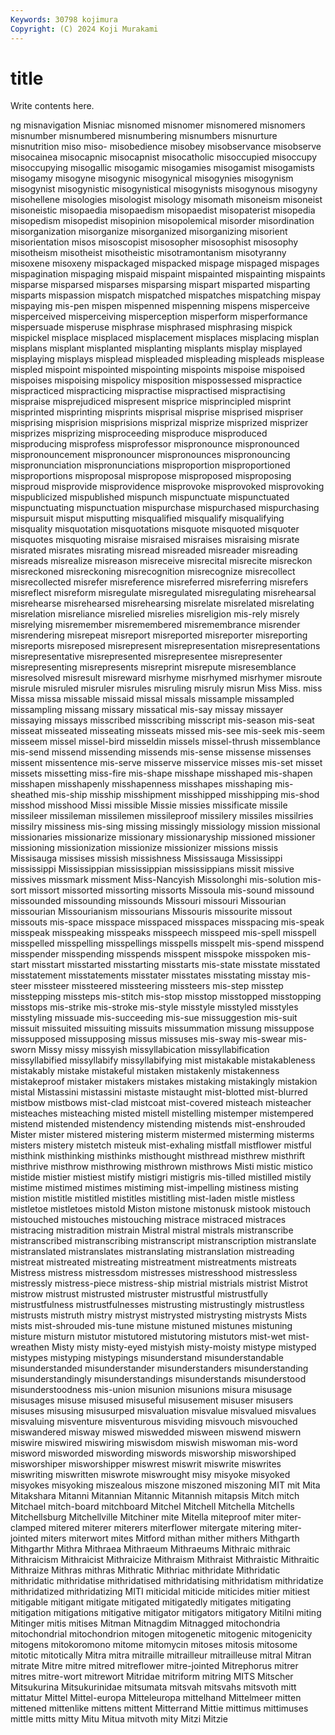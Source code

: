 ```yaml
---
Keywords: 30798 kojimura
Copyright: (C) 2024 Koji Murakami
---
```


# title

Write contents here.



ng misnavigation Misniac misnomed misnomer
misnomered misnomers misnumber misnumbered misnumbering misnumbers misnurture misnutrition miso miso-
misobedience misobey misobservance misobserve misocainea misocapnic misocapnist misocatholic misoccupied misoccupy
misoccupying misogallic misogamic misogamies misogamist misogamists misogamy misogyne misogynic misogynical
misogynies misogynism misogynist misogynistic misogynistical misogynists misogynous misogyny misohellene misologies
misologist misology misomath misoneism misoneist misoneistic misopaedia misopaedism misopaedist misopaterist
misopedia misopedism misopedist misopinion misopolemical misorder misordination misorganization misorganize misorganized
misorganizing misorient misorientation misos misoscopist misosopher misosophist misosophy misotheism misotheist
misotheistic misotramontanism misotyranny misoxene misoxeny mispackaged mispacked mispage mispaged mispages
mispagination mispaging mispaid mispaint mispainted mispainting mispaints misparse misparsed misparses
misparsing mispart misparted misparting misparts mispassion mispatch mispatched mispatches mispatching
mispay mispaying mis-pen mispen mispenned mispenning mispens misperceive misperceived misperceiving
misperception misperform misperformance mispersuade misperuse misphrase misphrased misphrasing mispick mispickel
misplace misplaced misplacement misplaces misplacing misplan misplans misplant misplanted misplanting
misplants misplay misplayed misplaying misplays misplead mispleaded mispleading mispleads misplease
mispled mispoint mispointed mispointing mispoints mispoise mispoised mispoises mispoising mispolicy
misposition mispossessed mispractice mispracticed mispracticing mispractise mispractised mispractising mispraise misprejudiced
mispresent misprice misprincipled misprint misprinted misprinting misprints misprisal misprise misprised
mispriser misprising misprision misprisions misprizal misprize misprized misprizer misprizes misprizing
misproceeding misproduce misproduced misproducing misprofess misprofessor mispronounce mispronounced mispronouncement mispronouncer
mispronounces mispronouncing mispronunciation mispronunciations misproportion misproportioned misproportions misproposal mispropose misproposed
misproposing misproud misprovide misprovidence misprovoke misprovoked misprovoking mispublicized mispublished mispunch
mispunctuate mispunctuated mispunctuating mispunctuation mispurchase mispurchased mispurchasing mispursuit misput misputting
misqualified misqualify misqualifying misquality misquotation misquotations misquote misquoted misquoter misquotes
misquoting misraise misraised misraises misraising misrate misrated misrates misrating misread
misreaded misreader misreading misreads misrealize misreason misreceive misrecital misrecite misreckon
misreckoned misreckoning misrecognition misrecognize misrecollect misrecollected misrefer misreference misreferred misreferring
misrefers misreflect misreform misregulate misregulated misregulating misrehearsal misrehearse misrehearsed misrehearsing
misrelate misrelated misrelating misrelation misreliance misrelied misrelies misreligion mis-rely misrely
misrelying misremember misremembered misremembrance misrender misrendering misrepeat misreport misreported misreporter
misreporting misreports misreposed misrepresent misrepresentation misrepresentations misrepresentative misrepresented misrepresentee misrepresenter
misrepresenting misrepresents misreprint misrepute misresemblance misresolved misresult misreward misrhyme misrhymed
misrhymer misroute misrule misruled misruler misrules misruling misruly misrun Miss
Miss. miss Missa missa missable missaid missal missals missample missampled
missampling missang missary missatical mis-say missay missayer missaying missays misscribed
misscribing misscript mis-season mis-seat misseat misseated misseating misseats missed mis-see
mis-seek mis-seem misseem missel missel-bird misseldin missels missel-thrush missemblance mis-send
missend missending missends mis-sense missense missenses missent missentence mis-serve misserve
misservice misses mis-set misset missets missetting miss-fire mis-shape misshape misshaped
mis-shapen misshapen misshapenly misshapenness misshapes misshaping mis-sheathed mis-ship misship misshipment
misshipped misshipping mis-shod misshod misshood Missi missible Missie missies missificate
missile missileer missileman missilemen missileproof missilery missiles missilries missilry missiness
mis-sing missing missingly missiology mission missional missionaries missionarize missionary missionaryship
missioned missioner missioning missionization missionize missionizer missions missis Missisauga missises
missish missishness Mississauga Mississippi mississippi Mississippian mississippian mississippians missit missive
missives missmark missment Miss-Nancyish Missolonghi mis-solution mis-sort missort missorted missorting
missorts Missoula mis-sound missound missounded missounding missounds Missouri missouri Missourian
missourian Missourianism missourians Missouris missourite missout missouts mis-space misspace misspaced
misspaces misspacing mis-speak misspeak misspeaking misspeaks misspeech misspeed mis-spell misspell
misspelled misspelling misspellings misspells misspelt mis-spend misspend misspender misspending misspends
misspent misspoke misspoken mis-start misstart misstarted misstarting misstarts mis-state misstate
misstated misstatement misstatements misstater misstates misstating misstay mis-steer missteer missteered
missteering missteers mis-step misstep misstepping missteps mis-stitch mis-stop misstop misstopped
misstopping misstops mis-strike mis-stroke mis-style misstyle misstyled misstyles misstyling missuade
mis-succeeding mis-sue missuggestion mis-suit missuit missuited missuiting missuits missummation missung
missuppose missupposed missupposing missus missuses mis-sway mis-swear mis-sworn Missy missy
missyish missyllabication missyllabification missyllabified missyllabify missyllabifying mist mistakable mistakableness mistakably
mistake mistakeful mistaken mistakenly mistakenness mistakeproof mistaker mistakers mistakes mistaking
mistakingly mistakion mistal Mistassini mistassini mistaste mistaught mist-blotted mist-blurred mistbow
mistbows mist-clad mistcoat mist-covered misteach misteacher misteaches misteaching misted mistell
mistelling mistemper mistempered mistend mistended mistendency mistending mistends mist-enshrouded Mister
mister mistered mistering misterm mistermed misterming misterms misters mistery mistetch
misteuk mist-exhaling mistfall mistflower mistful misthink misthinking misthinks misthought misthread
misthrew misthrift misthrive misthrow misthrowing misthrown misthrows Misti mistic mistico
mistide mistier mistiest mistify mistigri mistigris mis-tilled mistilled mistily mistime
mistimed mistimes mistiming mist-impelling mistiness misting mistion mistitle mistitled mistitles
mistitling mist-laden mistle mistless mistletoe mistletoes mistold Miston mistone mistonusk
mistook mistouch mistouched mistouches mistouching mistrace mistraced mistraces mistracing mistradition
mistrain Mistral mistral mistrals mistranscribe mistranscribed mistranscribing mistranscript mistranscription mistranslate
mistranslated mistranslates mistranslating mistranslation mistreading mistreat mistreated mistreating mistreatment mistreatments
mistreats Mistress mistress mistressdom mistresses mistresshood mistressless mistressly mistress-piece mistress-ship
mistrial mistrials mistrist Mistrot mistrow mistrust mistrusted mistruster mistrustful mistrustfully
mistrustfulness mistrustfulnesses mistrusting mistrustingly mistrustless mistrusts mistruth mistry mistryst mistrysted
mistrysting mistrysts Mists mists mist-shrouded mis-tune mistune mistuned mistunes mistuning
misture misturn mistutor mistutored mistutoring mistutors mist-wet mist-wreathen Misty misty
misty-eyed mistyish misty-moisty mistype mistyped mistypes mistyping mistypings misunderstand misunderstandable
misunderstanded misunderstander misunderstanders misunderstanding misunderstandingly misunderstandings misunderstands misunderstood misunderstoodness mis-union
misunion misunions misura misusage misusages misuse misused misuseful misusement misuser
misusers misuses misusing misusurped misvaluation misvalue misvalued misvalues misvaluing misventure
misventurous misviding misvouch misvouched miswandered misway miswed miswedded misween miswend
miswern miswire miswired miswiring miswisdom miswish miswoman mis-word misword misworded
miswording miswords misworship misworshiped misworshiper misworshipper miswrest miswrit miswrite miswrites
miswriting miswritten miswrote miswrought misy misyoke misyoked misyokes misyoking miszealous
miszone miszoned miszoning MIT mit Mita Mitakshara Mitanni Mitannian Mitannic
Mitannish mitapsis Mitch mitch Mitchael mitch-board mitchboard Mitchel Mitchell Mitchella
Mitchells Mitchellsburg Mitchellville Mitchiner mite Mitella miteproof miter miter-clamped mitered
miterer miterers miterflower mitergate mitering miter-jointed miters miterwort mites Mitford
mithan mither mithers Mithgarth Mithgarthr Mithra Mithraea Mithraeum Mithraeums Mithraic
mithraic Mithraicism Mithraicist Mithraicize Mithraism Mithraist Mithraistic Mithraitic Mithraize Mithras
mithras Mithratic Mithriac mithridate Mithridatic mithridatic mithridatise mithridatised mithridatising mithridatism
mithridatize mithridatized mithridatizing MITI miticidal miticide miticides mitier mitiest mitigable
mitigant mitigate mitigated mitigatedly mitigates mitigating mitigation mitigations mitigative mitigator
mitigators mitigatory Mitilni miting Mitinger mitis mitises Mitman Mitnagdim Mitnagged
mitochondria mitochondrial mitochondrion mitogen mitogenetic mitogenic mitogenicity mitogens mitokoromono mitome
mitomycin mitoses mitosis mitosome mitotic mitotically Mitra mitra mitraille mitrailleur
mitrailleuse mitral Mitran mitrate Mitre mitre mitred mitreflower mitre-jointed Mitrephorus
mitrer mitres mitre-wort mitrewort Mitridae mitriform mitring MITS Mitscher Mitsukurina
Mitsukurinidae mitsumata mitsvah mitsvahs mitsvoth mitt mittatur Mittel Mittel-europa Mitteleuropa
mittelhand Mittelmeer mitten mittened mittenlike mittens mittent Mitterrand Mittie mittimus
mittimuses mittle mitts mitty Mitu Mitua mitvoth mity Mitzi Mitzie
